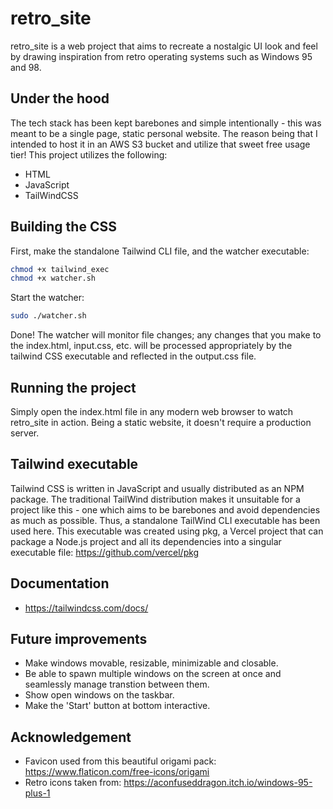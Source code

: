 # retro_site

retro_site is a web project that aims to recreate a nostalgic UI look and feel by drawing inspiration from retro operating systems such as Windows 95 and 98. 

## Under the hood

The tech stack has been kept barebones and simple intentionally - this was meant to be a single page, static personal website. The reason being that I intended to host it in an AWS S3 bucket and utilize that sweet free usage tier! This project utilizes the following:

* HTML
* JavaScript
* TailWindCSS

## Building the CSS

First, make the standalone Tailwind CLI file, and the watcher executable:
  ```sh
chmod +x tailwind_exec
chmod +x watcher.sh
  ```
Start the watcher:
  ```sh
sudo ./watcher.sh
  ```

Done! The watcher will monitor file changes; any changes that you make to the index.html, input.css, etc. will be processed appropriately by the tailwind CSS executable and reflected in the output.css file.

## Running the project
Simply open the index.html file in any modern web browser to watch retro_site in action. Being a static website, it doesn't require a production server.

## Tailwind executable
Tailwind CSS is written in JavaScript and usually distributed as an NPM package. The traditional TailWind distribution makes it unsuitable for a project like this - one which aims to be barebones and avoid dependencies as much as possible. Thus, a standalone TailWind CLI executable has been used here. This executable was created using pkg, a Vercel project that can package a Node.js project and all its dependencies into a singular executable file: https://github.com/vercel/pkg

## Documentation
* https://tailwindcss.com/docs/

## Future improvements
* Make windows movable, resizable, minimizable and closable.
* Be able to spawn multiple windows on the screen at once and seamlessly manage transtion between them.
* Show open windows on the taskbar.
* Make the 'Start' button at bottom interactive.

## Acknowledgement
* Favicon used from this beautiful origami pack: https://www.flaticon.com/free-icons/origami
* Retro icons taken from: https://aconfuseddragon.itch.io/windows-95-plus-1